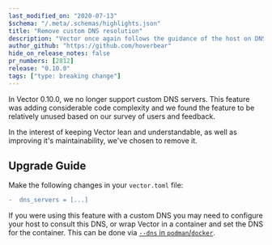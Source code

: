 ```yaml
---
last_modified_on: "2020-07-13"
$schema: "/.meta/.schemas/highlights.json"
title: "Remove custom DNS resolution"
description: "Vector once again follows the guidance of the host on DNS lookups."
author_github: "https://github.com/hoverbear"
hide_on_release_notes: false
pr_numbers: [2812]
release: "0.10.0"
tags: ["type: breaking change"]
---
```


In Vector 0.10.0, we no longer support custom DNS servers. This feature was adding considerable code complexity and we found the feature to be relatively unused based on our survey of users and feedback.

In the interest of keeping Vector lean and understandable, as well as improving it's maintainability, we've chosen to remove it.

## Upgrade Guide

Make the following changes in your `vector.toml` file:

```diff title="vector.toml"
-  dns_servers = [...]
```

If you were using this feature with a custom DNS you may need to configure your host to consult this DNS, or wrap Vector in a container and set the DNS for the container. This can be done via [`--dns` in `podman`/`docker`][urls.docker_dns].

[urls.docker_dns]: https://docs.docker.com/config/containers/container-networking/#dns-services
